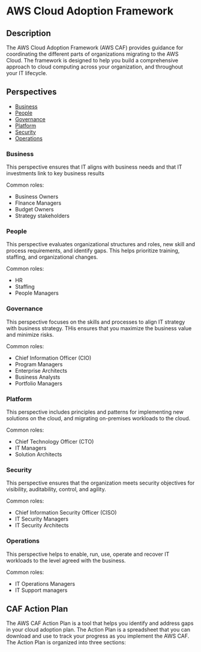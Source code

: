 # AWS Cloud Adoption Framework

## Description

The AWS Cloud Adoption Framework (AWS CAF) provides guidance for coordinating the different parts of organizations migrating to the AWS Cloud. The framework is designed to help you build a comprehensive approach to cloud computing across your organization, and throughout your IT lifecycle.

## Perspectives

- [Business](aws-caf.md#business)
- [People](aws-caf.md#people)
- [Governance](aws-caf.md#governance)
- [Platform](aws-caf.md#platform)
- [Security](aws-caf.md#security)
- [Operations](aws-caf.md#operations)

### Business

This perspective ensures that IT aligns with business needs and that IT investments link to key business results

Common roles:

- Business Owners
- FInance Managers
- Budget Owners
- Strategy stakeholders

### People

This perspective evaluates organizational structures and roles, new skill and process requirements, and identify gaps. This helps prioritize training, staffing, and organizational changes.

Common roles:

- HR
- Staffing
- People Managers

### Governance

This perspective focuses on the skills and processes to align IT strategy with business strategy. THis ensures that you maximize the business value and minimize risks.

Common roles:

- Chief Information Officer (CIO)
- Program Managers
- Enterprise Architects
- Business Analysts
- Portfolio Managers

### Platform

This perspective includes principles and patterns for implementing new solutions on the cloud, and migrating on-premises workloads to the cloud.

Common roles:

- Chief Technology Officer (CTO)
- IT Managers
- Solution Architects

### Security

This perspective ensures that the organization meets security objectives for visibility, auditability, control, and agility.

Common roles:

- Chief Information Security Officer (CISO)
- IT Security Managers
- IT Security Architects

### Operations

This perspective helps to enable, run, use, operate and recover IT workloads to the level agreed with the business.

Common roles:

- IT Operations Managers
- IT Support managers

## CAF Action Plan

The AWS CAF Action Plan is a tool that helps you identify and address gaps in your cloud adoption plan. The Action Plan is a spreadsheet that you can download and use to track your progress as you implement the AWS CAF. The Action Plan is organized into three sections:
